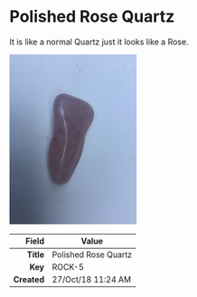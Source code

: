# Polished Rose Quartz
It is like a normal Quartz just it looks like a Rose.
 


<img height="300px" src="10007.jpg"/>

|       Field | Value                   |
|------------:|-------------------------|
|   **Title** | Polished Rose Quartz |
|     **Key** | ROCK-5 |
| **Created** | 27/Oct/18 11:24 AM |
        